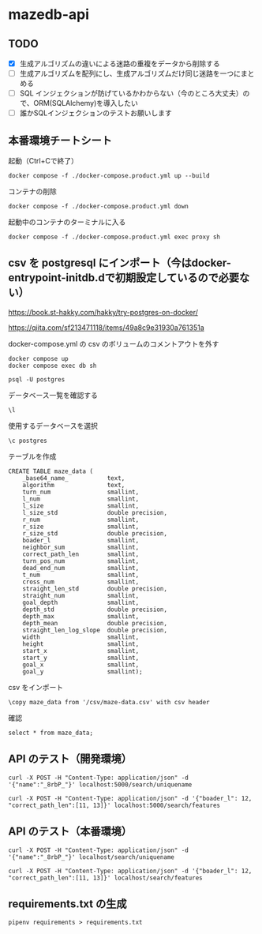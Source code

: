 # mazedb-api

## TODO

- [x] 生成アルゴリズムの違いによる迷路の重複をデータから削除する
- [ ] 生成アルゴリズムを配列にし、生成アルゴリズムだけ同じ迷路を一つにまとめる
- [ ] SQL インジェクションが防げているかわからない（今のところ大丈夫）ので、ORM(SQLAlchemy)を導入したい
- [ ] 誰かSQLインジェクションのテストお願いします

## 本番環境チートシート
起動（Ctrl+Cで終了）
```
docker compose -f ./docker-compose.product.yml up --build
```
コンテナの削除
```
docker compose -f ./docker-compose.product.yml down
```
起動中のコンテナのターミナルに入る
```
docker compose -f ./docker-compose.product.yml exec proxy sh
```

## csv を postgresql にインポート（今はdocker-entrypoint-initdb.dで初期設定しているので必要ない）

https://book.st-hakky.com/hakky/try-postgres-on-docker/

https://qiita.com/sf213471118/items/49a8c9e31930a761351a

docker-compose.yml の csv のボリュームのコメントアウトを外す

```
docker compose up
docker compose exec db sh
```

```
psql -U postgres
```

データベース一覧を確認する

```
\l
```

使用するデータベースを選択

```
\c postgres
```

テーブルを作成

```
CREATE TABLE maze_data (
    _base64_name_           text,
    algorithm               text,
    turn_num                smallint,
    l_num                   smallint,
    l_size                  smallint,
    l_size_std              double precision,
    r_num                   smallint,
    r_size                  smallint,
    r_size_std              double precision,
    boader_l                smallint,
    neighbor_sum            smallint,
    correct_path_len        smallint,
    turn_pos_num            smallint,
    dead_end_num            smallint,
    t_num                   smallint,
    cross_num               smallint,
    straight_len_std        double precision,
    straight_num            smallint,
    goal_depth              smallint,
    depth_std               double precision,
    depth_max               smallint,
    depth_mean              double precision,
    straight_len_log_slope  double precision,
    width                   smallint,
    height                  smallint,
    start_x                 smallint,
    start_y                 smallint,
    goal_x                  smallint,
    goal_y                  smallint);
```

csv をインポート

```
\copy maze_data from '/csv/maze-data.csv' with csv header
```

確認

```
select * from maze_data;
```

## API のテスト（開発環境）

```
curl -X POST -H "Content-Type: application/json" -d '{"name":"_8rbP_"}' localhost:5000/search/uniquename
```

```
curl -X POST -H "Content-Type: application/json" -d '{"boader_l": 12, "correct_path_len":[11, 13]}' localhost:5000/search/features
```

## API のテスト（本番環境）

```
curl -X POST -H "Content-Type: application/json" -d '{"name":"_8rbP_"}' localhost/search/uniquename
```

```
curl -X POST -H "Content-Type: application/json" -d '{"boader_l": 12, "correct_path_len":[11, 13]}' localhost/search/features
```

## requirements.txt の生成

```
pipenv requirements > requirements.txt
```
